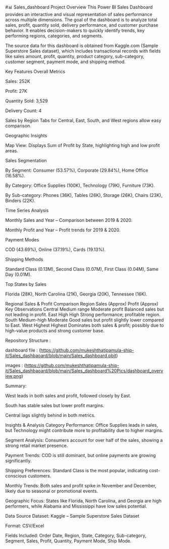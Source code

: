 #📊 Sales_dashboard
Project Overview
This Power BI Sales Dashboard provides an interactive and visual representation of sales performance across multiple dimensions. The goal of the dashboard is to analyze total sales, profit, quantity sold, delivery performance, and customer purchase behavior. It enables decision-makers to quickly identify trends, key performing regions, categories, and segments.

The source data for this dashboard is obtained from Kaggle.com (Sample Superstore Sales dataset), which includes transactional records with fields like sales amount, profit, quantity, product category, sub-category, customer segment, payment mode, and shipping method.

Key Features
Overall Metrics

Sales: 252K

Profit: 27K

Quantity Sold: 3,529

Delivery Count: 4

Sales by Region
Tabs for Central, East, South, and West regions allow easy comparison.

Geographic Insights

Map View: Displays Sum of Profit by State, highlighting high and low profit areas.

Sales Segmentation

By Segment: Consumer (53.57%), Corporate (29.84%), Home Office (16.58%).

By Category: Office Supplies (100K), Technology (79K), Furniture (73K).

By Sub-category: Phones (36K), Tables (26K), Storage (26K), Chairs (23K), Binders (22K).

Time Series Analysis

Monthly Sales and Year – Comparison between 2019 & 2020.

Monthly Profit and Year – Profit trends for 2019 & 2020.

Payment Modes

COD (43.69%), Online (37.19%), Cards (19.13%).

Shipping Methods

Standard Class (0.13M), Second Class (0.07M), First Class (0.04M), Same Day (0.01M).

Top States by Sales

Florida (28K), North Carolina (21K), Georgia (20K), Tennessee (16K).

Regional Sales & Profit Comparison
Region	Sales (Approx)	Profit (Approx)	Key Observations
Central	Medium range	Moderate profit	Balanced sales but not leading in profit.
East	High	High	Strong performance; profitable region.
South	Medium-high	Moderate	Good sales but profit slightly lower compared to East.
West	Highest	Highest	Dominates both sales & profit; possibly due to high-value products and strong customer base.

Repository  Structure : 

dashboard file : (https://github.com/mukeshthatipamula-ship-it/Sales_dashbaoard/blob/main/Sales_dashboard.pbit)

images : (https://github.com/mukeshthatipamula-ship-it/Sales_dashbaoard/blob/main/Sales_dashboard%20Pics/dashboard_overview.png)



Summary:

West leads in both sales and profit, followed closely by East.

South has stable sales but lower profit margins.

Central lags slightly behind in both metrics.

Insights & Analysis
Category Performance: Office Supplies leads in sales, but Technology might contribute more to profitability due to higher margins.

Segment Analysis: Consumers account for over half of the sales, showing a strong retail market presence.

Payment Trends: COD is still dominant, but online payments are growing significantly.

Shipping Preferences: Standard Class is the most popular, indicating cost-conscious customers.

Monthly Trends: Both sales and profit spike in November and December, likely due to seasonal or promotional events.

Geographic Focus: States like Florida, North Carolina, and Georgia are high performers, while Alabama and Mississippi have low sales potential.

Data Source
Dataset: Kaggle – Sample Superstore Sales Dataset

Format: CSV/Excel

Fields Included: Order Date, Region, State, Category, Sub-category, Segment, Sales, Profit, Quantity, Payment Mode, Ship Mode.


